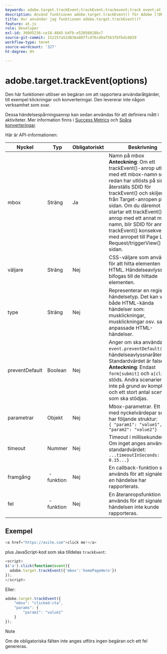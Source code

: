 ```yaml
---
keywords: adobe.target.trackEvent;trackEvent;trackevent;track event;at.js;functions;function;preventDefault;preventDefault;prevent default
description: Använd funktionen adobe.target.trackEvent() för Adobe [!DNL Target] at.js JavaScript-bibliotek som utlöser en begäran om att rapportera användaråtgärder, till exempel klickningar och konverteringar på din webbplats.
title: Hur använder jag funktionen adobe.target.trackEvent()?
feature: at.js
role: Developer
exl-id: 36005236-ce18-4845-b4fb-e52056018bc7
source-git-commit: 152257a52d836a88ffcd76cd9af5b3fbfbdc0839
workflow-type: tm+mt
source-wordcount: '327'
ht-degree: 0%

---
```


# adobe.target.trackEvent(options)

Den här funktionen utlöser en begäran om att rapportera användaråtgärder, till exempel klickningar och konverteringar. Den levererar inte någon verksamhet som svar.

Dessa händelsespårningsanrop kan sedan användas för att definiera mått i aktiviteter. Mer information finns i [Success Metrics](/help/main/c-activities/r-success-metrics/success-metrics.md#reference_D011575C85DA48E989A244593D9B9924) och [Spåra konverteringar](/help/main/c-implementing-target/c-implementing-target-for-client-side-web/how-to-deployatjs/implementing-target-without-a-tag-manager.md#task_E85D2F64FEB84201A594F2288FABF053).

Här är API-informationen:

| Nyckel | Typ | Obligatoriskt | Beskrivning |
|--- |--- |--- |--- |
| mbox | Sträng | Ja | Namn på mbox <br>**Anteckning**: Om ett trackEvent()-anrop utlöses med ett mbox-namn som redan har utlösts på sidan, återställs SDID för trackEvent() och skiljer sig från Target-anropen på sidan. Om du däremot startar ett trackEvent()-anrop med ett annat mbox-namn, blir SDID för anropet trackEvent() konsekvent med anropet till Page Load Request/triggerView() på sidan. |
| väljare | Sträng | Nej | CSS-väljare som används för att hitta elementen i HTML. Händelseavlyssnarna bifogas till de hittade elementen. |
| type | Sträng | Nej | Representerar en registrerad händelsetyp. Det kan vara både HTML-kända händelser som: musklickningar, musklickningar osv. samt anpassade HTML-händelser. |
| preventDefault | Boolean | Nej | Anger om ska användas `event.preventDefault()` i händelseavlyssnaråteranrop. Standardvärdet är false.<br>**Anteckning**: Endast `form[submit]` och `a[click]` stöds. Andra scenarier stöds inte på grund av komplexitet och ett stort antal scenarier som ska stödjas. |
| parametrar | Objekt | Nej | Mbox-parametrar. Ett objekt med nyckelvärdepar som har följande struktur:<br>`{ "param1": "value1", "param2": "value2"}` |
| timeout | Nummer | Nej | Timeout i millisekunder.<br>Om inget anges används standardvärdet:<br>`...timeoutInSeconds: 0.15...}` |
| framgång |  -funktion | Nej | En callback-funktion som används för att signalera att en händelse har rapporterats. |
| fel |  -funktion | Nej | En återanropsfunktion som används för att signalera att händelsen inte kunde rapporteras. |

## Exempel

```javascript
<a href="https://asite.com">click me!</a> 
```

plus JavaScript-kod som ska tilldelas `trackEvent`:

```javascript
<script> 
$('a').click(function(event){ 
  adobe.target.trackEvent({'mbox':'homePageHero'}) 
}); 
</script> 
```

Eller:

```javascript
adobe.target.trackEvent({ 
    "mbox": "clicked-cta", 
    "params": { 
        "param1": "value1" 
    } 
});
```

>[!NOTE]
>
>Om de obligatoriska fälten inte anges utförs ingen begäran och ett fel genereras.
